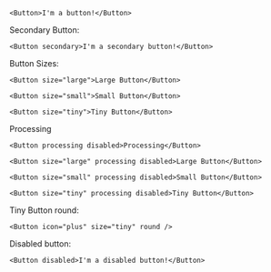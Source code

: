 ```
<Button>I'm a button!</Button>
```
Secondary Button:
```
<Button secondary>I'm a secondary button!</Button>
```

Button Sizes:
```
<Button size="large">Large Button</Button>
```
```
<Button size="small">Small Button</Button>
```
```
<Button size="tiny">Tiny Button</Button>
```

Processing
```
<Button processing disabled>Processing</Button>
```
```
<Button size="large" processing disabled>Large Button</Button>
```
```
<Button size="small" processing disabled>Small Button</Button>
```
```
<Button size="tiny" processing disabled>Tiny Button</Button>
```


Tiny Button round:

```
<Button icon="plus" size="tiny" round />
```

Disabled button:

```
<Button disabled>I'm a disabled button!</Button>
```
